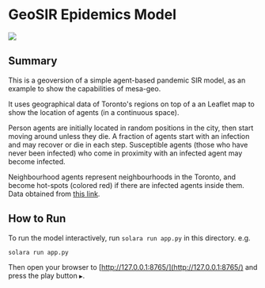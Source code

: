 # GeoSIR Epidemics Model

[![](https://img.youtube.com/vi/oZShtptaIg4/0.jpg)](https://www.youtube.com/watch?v=oZShtptaIg4)

## Summary

This is a geoversion of a simple agent-based pandemic SIR model, as an example to show the capabilities of mesa-geo.

It uses geographical data of Toronto's regions on top of a an Leaflet map to show the location of agents (in a continuous space).

Person agents are initially located in random positions in the city, then start moving around unless they die.
A fraction of agents start with an infection and may recover or die in each step.
Susceptible agents (those who have never been infected) who come in proximity with an infected agent may become infected.

Neighbourhood agents represent neighbourhoods in the Toronto, and become hot-spots (colored red) if there are infected agents inside them.
Data obtained from [this link](http://adamw523.com/toronto-geojson/).

## How to Run

To run the model interactively, run `solara run app.py` in this directory. e.g.

```bash
solara run app.py
```

Then open your browser to [http://127.0.0.1:8765/](http://127.0.0.1:8765/) and press the play button `▶`.
